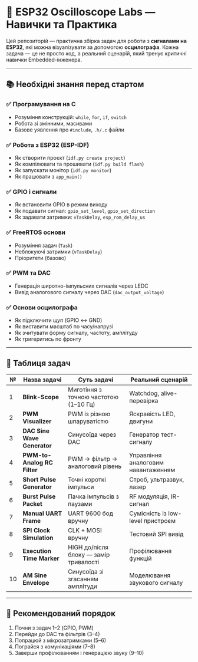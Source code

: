 # 📘 ESP32 Oscilloscope Labs — Навички та Практика

Цей репозиторій — практична збірка задач для роботи з **сигналами на ESP32**, які можна візуалізувати за допомогою **осцилографа**. Кожна задача — це не просто код, а реальний сценарій, який тренує критичні навички Embedded-інженера.

---

## 📚 Необхідні знання перед стартом

### ✅ Програмування на C
- Розуміння конструкцій: `while`, `for`, `if`, `switch`
- Робота зі змінними, масивами
- Базове уявлення про `#include`, `.h/.c` файли

### ✅ Робота з ESP32 (ESP-IDF)
- Як створити проєкт (`idf.py create project`)
- Як компілювати та прошивати (`idf.py build flash`)
- Як запускати монітор (`idf.py monitor`)
- Як працювати з `app_main()`

### ✅ GPIO і сигнали
- Як встановити GPIO в режим виходу
- Як подавати сигнал: `gpio_set_level`, `gpio_set_direction`
- Як задавати затримки: `vTaskDelay`, `esp_rom_delay_us`

### ✅ FreeRTOS основи
- Розуміння задач (`Task`)
- Неблокуючі затримки (`vTaskDelay`)
- Пріоритети (базово)

### ✅ PWM та DAC
- Генерація широтно-імпульсних сигналів через LEDC
- Вивід аналогового сигналу через DAC (`dac_output_voltage`)

### ✅ Основи осцилографа
- Як підключити щуп (GPIO ↔ GND)
- Як виставити масштаб по часу/напрузі
- Як зчитувати форму сигналу, частоту, амплітуду
- Як тригеритись по фронту

---

## 🧪 Таблиця задач

| №  | Назва задачі                  | Суть задачі                                            | Реальний сценарій |
|----|-------------------------------|--------------------------------------------------------|-------------------|
| 1  | **Blink-Scope**               | Миготіння з точною частотою (1–10 Гц)                  | Watchdog, alive-перевірка |
| 2  | **PWM Visualizer**            | PWM із різною шпаруватістю                             | Яскравість LED, двигуни |
| 3  | **DAC Sine Wave Generator**   | Синусоїда через DAC                                    | Генератор тест-сигналу |
| 4  | **PWM-to-Analog RC Filter**   | PWM → фільтр → аналоговий рівень                       | Управління аналоговим навантаженням |
| 5  | **Short Pulse Generator**     | Точні короткі імпульси                                 | Строб, ультразвук, лазер |
| 6  | **Burst Pulse Packet**        | Пачка імпульсів з паузами                              | RF модуляція, IR-сигнал |
| 7  | **Manual UART Frame**         | UART 9600 бод вручну                                   | Сумісність із low-level пристроєм |
| 8  | **SPI Clock Simulation**      | CLK + MOSI вручну                                      | Тестовий SPI вивід |
| 9  | **Execution Time Marker**     | HIGH до/після блоку — замір тривалості                 | Профілювання функцій |
| 10 | **AM Sine Envelope**          | Синусоїда зі згасанням амплітуди                       | Моделювання звукового сигналу |

---

## 🧭 Рекомендований порядок
1. Почни з задач 1–2 (GPIO, PWM)
2. Перейди до DAC та фільтрів (3–4)
3. Попрацюй з мікрозатримками (5–6)
4. Пограйся з комунікаціями (7–8)
5. Заверши профілюванням і генерацією звуку (9–10)
